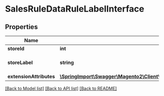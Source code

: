 # SalesRuleDataRuleLabelInterface

## Properties
Name | Type | Description | Notes
------------ | ------------- | ------------- | -------------
**storeId** | **int** | StoreId | 
**storeLabel** | **string** | The label for the store | 
**extensionAttributes** | [**\SpringImport\Swagger\Magento2\Client\Model\SalesRuleDataRuleLabelExtensionInterface**](SalesRuleDataRuleLabelExtensionInterface.md) |  | [optional] 

[[Back to Model list]](../README.md#documentation-for-models) [[Back to API list]](../README.md#documentation-for-api-endpoints) [[Back to README]](../README.md)


